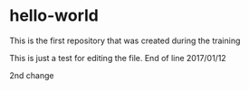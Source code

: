 # hello-world
This is the first repository that was created during the training

This is just a test for editing the file.
End of line 2017/01/12

2nd change
